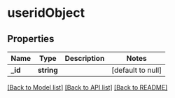 # useridObject

## Properties
Name | Type | Description | Notes
------------ | ------------- | ------------- | -------------
**_id** | **string** |  | [default to null]

[[Back to Model list]](../README.md#documentation-for-models) [[Back to API list]](../README.md#documentation-for-api-endpoints) [[Back to README]](../README.md)



